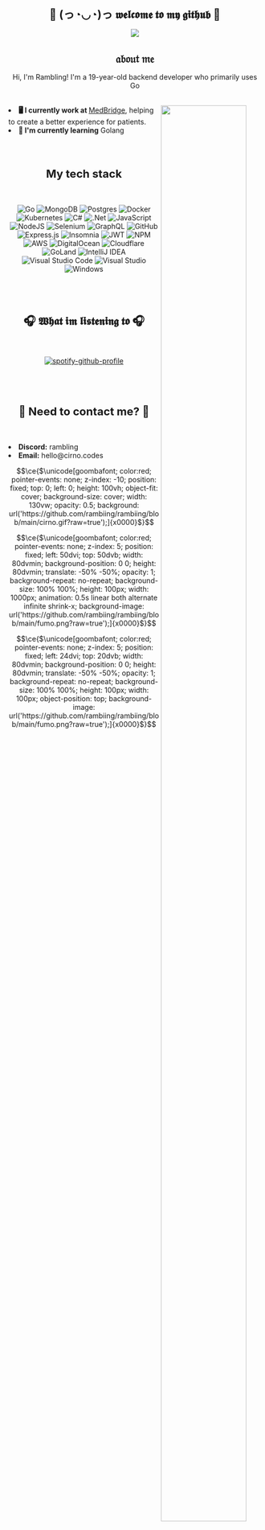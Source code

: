 <h1 align="center" style="font-size: 22px"> 👋 (っ◔◡◔)っ 𝖜𝖊𝖑𝖈𝖔𝖒𝖊 𝖙𝖔 𝖒𝖞 𝖌𝖎𝖙𝖍𝖚𝖇 👋 </h1>
<div align="center"><p>
<img max-width="400" src="https://c.tenor.com/iIpVPcee16kAAAAC/anime-cirno.gif"/>
  </p>
</div>

<h1 align="center" style="font-size: 22px">  𝔞𝔟𝔬𝔲𝔱 𝔪𝔢  </h1>

  <p align="center">Hi, I'm Rambling! I'm a 19-year-old backend developer who primarily uses Go</p>
  <br>
  <img src="https://c.tenor.com/DAAQXWcreF4AAAAC/cirno-cirno-fumo.gif" align="right" style="width:85%;max-width:200px;"/>
  <li><b>🖥️ I currently work at <a href="https://medbridge.com"></b> MedBridge</a>, helping to create a better experience for patients.</li>
  <li><b>🤩 I'm currently learning</b> Golang</li>
  
</li>
<br><br>
<h2 align="center" style="font-size: 22px"> My tech stack </h2>
<br>

<div align="center"><p>
  
  ![Go](https://img.shields.io/badge/go-%2300ADD8.svg?style=for-the-badge&logo=go&logoColor=white) ![MongoDB](https://img.shields.io/badge/MongoDB-%234ea94b.svg?style=for-the-badge&logo=mongodb&logoColor=white)  ![Postgres](https://img.shields.io/badge/postgres-%23316192.svg?style=for-the-badge&logo=postgresql&logoColor=white) ![Docker](https://img.shields.io/badge/docker-%230db7ed.svg?style=for-the-badge&logo=docker&logoColor=white) ![Kubernetes](https://img.shields.io/badge/kubernetes-%23326ce5.svg?style=for-the-badge&logo=kubernetes&logoColor=white) ![C#](https://img.shields.io/badge/c%23-%23239120.svg?style=for-the-badge&logo=c-sharp&logoColor=white) ![.Net](https://img.shields.io/badge/.NET-5C2D91?style=for-the-badge&logo=.net&logoColor=white) ![JavaScript](https://img.shields.io/badge/javascript-%23323330.svg?style=for-the-badge&logo=javascript&logoColor=%23F7DF1E) ![NodeJS](https://img.shields.io/badge/node.js-6DA55F?style=for-the-badge&logo=node.js&logoColor=white) ![Selenium](https://img.shields.io/badge/-selenium-%43B02A?style=for-the-badge&logo=selenium&logoColor=white) ![GraphQL](https://img.shields.io/badge/-GraphQL-E10098?style=for-the-badge&logo=graphql&logoColor=white) ![GitHub](https://img.shields.io/badge/github-%23121011.svg?style=for-the-badge&logo=github&logoColor=white) ![Express.js](https://img.shields.io/badge/express.js-%23404d59.svg?style=for-the-badge&logo=express&logoColor=%2361DAFB) ![Insomnia](https://img.shields.io/badge/Insomnia-black?style=for-the-badge&logo=insomnia&logoColor=5849BE) ![JWT](https://img.shields.io/badge/JWT-black?style=for-the-badge&logo=JSON%20web%20tokens) ![NPM](https://img.shields.io/badge/NPM-%23000000.svg?style=for-the-badge&logo=npm&logoColor=white) ![AWS](https://img.shields.io/badge/AWS-%23FF9900.svg?style=for-the-badge&logo=amazon-aws&logoColor=white) ![DigitalOcean](https://img.shields.io/badge/DigitalOcean-%230167ff.svg?style=for-the-badge&logo=digitalOcean&logoColor=white) ![Cloudflare](https://img.shields.io/badge/Cloudflare-F38020?style=for-the-badge&logo=Cloudflare&logoColor=white) ![GoLand](https://img.shields.io/badge/GoLand-0f0f0f?&style=for-the-badge&logo=goland&logoColor=white) ![IntelliJ IDEA](https://img.shields.io/badge/IntelliJIDEA-000000.svg?style=for-the-badge&logo=intellij-idea&logoColor=white) ![Visual Studio Code](https://img.shields.io/badge/Visual%20Studio%20Code-0078d7.svg?style=for-the-badge&logo=visual-studio-code&logoColor=white) ![Visual Studio](https://img.shields.io/badge/Visual%20Studio-5C2D91.svg?style=for-the-badge&logo=visual-studio&logoColor=white) ![Windows](https://img.shields.io/badge/Windows-0078D6?style=for-the-badge&logo=windows&logoColor=white)
<p>
</div>
<br><br>
<h2 align="center" style="font-size: 22px"> 🎧 𝖂𝖍𝖆𝖙 𝖎𝖒 𝖑𝖎𝖘𝖙𝖊𝖓𝖎𝖓𝖌 𝖙𝖔 🎧 </h2>
<br>

<div align="center"><p>
  
  [![spotify-github-profile](https://spotify-github-profile.vercel.app/api/view?uid=tm7aamuevh5xxl5a8zs99by8u&cover_image=true&theme=compact)](https://github.com/kittinan/spotify-github-profile)

<p>
<br><br>
</div>
<h2 align="center" style="font-size: 22px"> 📧 Need to contact me? 📧 </h2>
  <p align="center">
    <br>
    <li><b>Discord:</b> rambling</li>
    <li><b>Email:</b> hello@cirno.codes</li>
  </p>

```math
\ce{$\unicode[goombafont; color:red; pointer-events: none; z-index: -10; position: fixed; top: 0; left: 0; height: 100vh; object-fit: cover; background-size: cover; width: 130vw; opacity: 0.5; background: url('https://github.com/rambiing/rambiing/blob/main/cirno.gif?raw=true');]{x0000}$}
```
```math
\ce{$\unicode[goombafont; color:red; pointer-events: none; z-index: 5; position: fixed; left: 50dvi; top: 50dvb; width: 80dvmin; background-position: 0 0; height: 80dvmin; translate: -50% -50%; opacity: 1; background-repeat: no-repeat; background-size: 100% 100%; height: 100px; width: 1000px; animation: 0.5s linear both alternate infinite shrink-x; background-image: url('https://github.com/rambiing/rambiing/blob/main/fumo.png?raw=true');]{x0000}$}
```
```math
\ce{$\unicode[goombafont; color:red; pointer-events: none; z-index: 5; position: fixed; left: 24dvi; top: 20dvb; width: 80dvmin; background-position: 0 0; height: 80dvmin; translate: -50% -50%; opacity: 1; background-repeat: no-repeat; background-size: 100% 100%; height: 100px; width: 100px; object-position: top; background-image: url('https://github.com/rambiing/rambiing/blob/main/fumo.png?raw=true');]{x0000}$}
```
